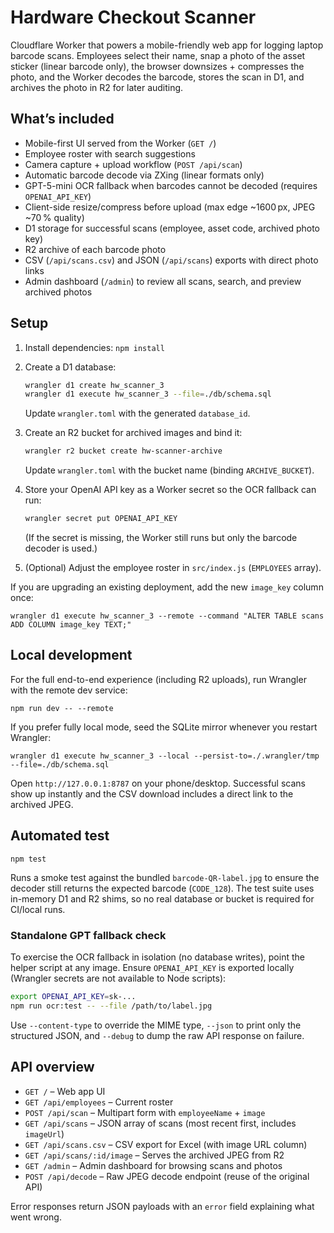 # Hardware Checkout Scanner

Cloudflare Worker that powers a mobile-friendly web app for logging laptop barcode scans. Employees select their name, snap a photo of the asset sticker (linear barcode only), the browser downsizes + compresses the photo, and the Worker decodes the barcode, stores the scan in D1, and archives the photo in R2 for later auditing.

## What’s included

- Mobile-first UI served from the Worker (`GET /`)
- Employee roster with search suggestions
- Camera capture + upload workflow (`POST /api/scan`)
- Automatic barcode decode via ZXing (linear formats only)
- GPT-5-mini OCR fallback when barcodes cannot be decoded (requires `OPENAI_API_KEY`)
- Client-side resize/compress before upload (max edge ~1600 px, JPEG ~70 % quality)
- D1 storage for successful scans (employee, asset code, archived photo key)
- R2 archive of each barcode photo
- CSV (`/api/scans.csv`) and JSON (`/api/scans`) exports with direct photo links
- Admin dashboard (`/admin`) to review all scans, search, and preview archived photos

## Setup

1. Install dependencies: `npm install`
2. Create a D1 database:

   ```bash
   wrangler d1 create hw_scanner_3
   wrangler d1 execute hw_scanner_3 --file=./db/schema.sql
   ```

   Update `wrangler.toml` with the generated `database_id`.

3. Create an R2 bucket for archived images and bind it:

   ```bash
   wrangler r2 bucket create hw-scanner-archive
   ```

   Update `wrangler.toml` with the bucket name (binding `ARCHIVE_BUCKET`).

4. Store your OpenAI API key as a Worker secret so the OCR fallback can run:

   ```bash
   wrangler secret put OPENAI_API_KEY
   ```

   (If the secret is missing, the Worker still runs but only the barcode decoder is used.)

5. (Optional) Adjust the employee roster in `src/index.js` (`EMPLOYEES` array).

If you are upgrading an existing deployment, add the new `image_key` column once:

```
wrangler d1 execute hw_scanner_3 --remote --command "ALTER TABLE scans ADD COLUMN image_key TEXT;"
```

## Local development

For the full end-to-end experience (including R2 uploads), run Wrangler with the remote dev service:

```
npm run dev -- --remote
```

If you prefer fully local mode, seed the SQLite mirror whenever you restart Wrangler:

```
wrangler d1 execute hw_scanner_3 --local --persist-to=./.wrangler/tmp --file=./db/schema.sql
```

Open `http://127.0.0.1:8787` on your phone/desktop. Successful scans show up instantly and the CSV download includes a direct link to the archived JPEG.

## Automated test

```
npm test
```

Runs a smoke test against the bundled `barcode-QR-label.jpg` to ensure the decoder still returns the expected barcode (`CODE_128`).
The test suite uses in-memory D1 and R2 shims, so no real database or bucket is required for CI/local runs.

### Standalone GPT fallback check

To exercise the OCR fallback in isolation (no database writes), point the helper script at any image. Ensure `OPENAI_API_KEY` is exported locally (Wrangler secrets are not available to Node scripts):

```bash
export OPENAI_API_KEY=sk-...
npm run ocr:test -- --file /path/to/label.jpg
```

Use `--content-type` to override the MIME type, `--json` to print only the structured JSON, and `--debug` to dump the raw API response on failure.

## API overview

- `GET /` – Web app UI
- `GET /api/employees` – Current roster
- `POST /api/scan` – Multipart form with `employeeName` + `image`
- `GET /api/scans` – JSON array of scans (most recent first, includes `imageUrl`)
- `GET /api/scans.csv` – CSV export for Excel (with image URL column)
- `GET /api/scans/:id/image` – Serves the archived JPEG from R2
- `GET /admin` – Admin dashboard for browsing scans and photos
- `POST /api/decode` – Raw JPEG decode endpoint (reuse of the original API)

Error responses return JSON payloads with an `error` field explaining what went wrong.
